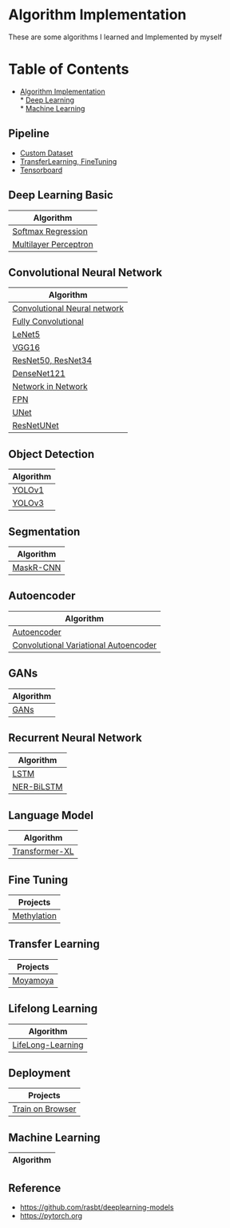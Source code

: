 # Algorithm Implementation

These are some algorithms I learned and Implemented by myself


Table of Contents
=================

* [Algorithm Implementation](#algorithm-implementation)  
      * [Deep Learning](#deep-learning)  
      * [Machine Learning](#machine-learning)  
      

## Pipeline
- [Custom Dataset](./Custom-Dataset.ipynb)
- [TransferLearning, FineTuning](./CIFAR10_TransferLearning_FineTuning.ipynb)
- [Tensorboard ](./Tensorboard.ipynb)


## Deep Learning Basic
|  Algorithm |
| --- |
|[Softmax Regression](./Softmax-Regression.ipynb)|
|[Multilayer Perceptron](./Multilayer-Perceptron.ipynb)|

## Convolutional Neural Network
| Algorithm |
| --- |
|[Convolutional Neural network](./Convolutional-Neural-network.ipynb)|
|[Fully Convolutional](./Fully-Convolutional.ipynb)|
|[LeNet5](./LeNet-5.ipynb)|
|[VGG16](./VGG16.ipynb)|
|[ResNet50, ResNet34](./ResNet.ipynb)|
|[DenseNet121](./DenseNet-121.ipynb)|
|[Network in Network](./Network-in-Network.ipynb)|
|[ FPN ](./FPN.ipynb)|
|[UNet](./UNet.ipynb)|
|[ ResNetUNet ](./ResNetUNet.ipynb)|

## Object Detection
| Algorithm |
| --- |
|[YOLOv1](./YOLOv1.ipynb)|
|[YOLOv3](./YOLOv3/YOLOv3.ipynb)|


## Segmentation 
| Algorithm |
| --- |
|[MaskR-CNN](./MaskR-CNN/MaskR-CNN.ipynb)|


## Autoencoder
|  Algorithm |
| --- |
|[Autoencoder](./Autoencoder.ipynb)|
|[ Convolutional Variational Autoencoder](./Convolutional-Variational-Autoencoder.ipynb)|


## GANs
|  Algorithm |
| --- |
|[GANs](./GANs.ipynb)|


## Recurrent Neural Network
| Algorithm |
| --- |
|[ LSTM ](./LSTM.ipynb)|
|[NER-BiLSTM](./NER-BiLSTM.ipynb)|


## Language Model
| Algorithm |
| --- |
|[Transformer-XL](./Transformer-XL.ipynb)|


## Fine Tuning
| Projects |
| --- |
|[Methylation](./Methylation)|


## Transfer Learning
| Projects |
| --- |
|[Moyamoya](./Moyamoya)|


## Lifelong Learning
|Algorithm|
| --- |
|[LifeLong-Learning](./LifeLong-Learning.ipynb)|


##  Deployment
|  Projects |
| --- |
|[Train on Browser](./Deployment/Iris-classifier)|


## Machine Learning
| Algorithm |
| --- |





## Reference
- https://github.com/rasbt/deeplearning-models
- https://pytorch.org
